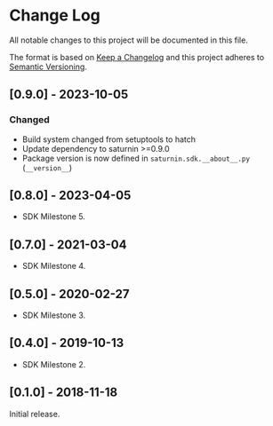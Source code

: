 # Change Log
All notable changes to this project will be documented in this file.

The format is based on [Keep a Changelog](http://keepachangelog.com/)
and this project adheres to [Semantic Versioning](http://semver.org/).

## [0.9.0] - 2023-10-05

### Changed

- Build system changed from setuptools to hatch
- Update dependency to saturnin >=0.9.0
- Package version is now defined in `saturnin.sdk.__about__.py` (`__version__`)

## [0.8.0] - 2023-04-05

- SDK Milestone 5.

## [0.7.0] - 2021-03-04

- SDK Milestone 4.

## [0.5.0] - 2020-02-27

- SDK Milestone 3.

## [0.4.0] - 2019-10-13

- SDK Milestone 2.

## [0.1.0] - 2018-11-18

Initial release.

